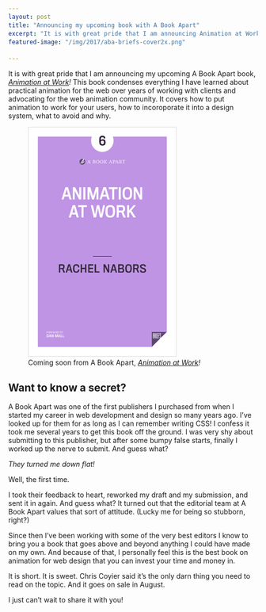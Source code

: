```yaml
---
layout: post
title: "Announcing my upcoming book with A Book Apart"
excerpt: "It is with great pride that I am announcing Animation at Work, my upcoming book with A Book Apart."
featured-image: "/img/2017/aba-briefs-cover2x.png"

---
```


It is with great pride that I am announcing my upcoming A Book Apart book, _[Animation at Work](https://abookapart.com/products/animation-at-work)!_ This book condenses everything I have learned about practical animation for the web over years of working with clients and advocating for the web animation community. It covers how to put animation to work for your users, how to incoroporate it into a design system, what to avoid and why.

<figure>
<a href="https://abookapart.com/products/animation-at-work"><img src="/img/2017/aba-briefs-cover.png" srcset="/img/2017/aba-briefs-cover2x.png 2x" width="300" height="464" alt="Animation at Work book cover with foreward by Dan Mall."></a>
<figcaption>Coming soon from A Book Apart, <i><a href="https://abookapart.com/products/animation-at-work">Animation at Work</a>!</i></figcaption>
</figure>

## Want to know a secret?

A Book Apart was one of the first publishers I purchased from when I started my career in web development and design so many years ago. I’ve looked up for them for as long as I can remember writing CSS! I confess it took me several years to get this book off the ground. I was very shy about submitting to this publisher, but after some bumpy false starts, finally I worked up the nerve to submit. And guess what?

*They turned me down flat!*

Well, the first time.

I took their feedback to heart, reworked my draft and my submission, and sent it in again. And guess what? It turned out that the editorial team at A Book Apart values that sort of attitude. (Lucky me for being so stubborn, right?)

Since then I’ve been working with some of the very best editors I know to bring you a book that goes above and beyond anything I could have made on my own. And because of that, I personally feel this is the best book on animation for web design that you can invest your time and money in.

It is short. It is sweet. Chris Coyier said it’s the only darn thing you need to read on the topic. And it goes on sale in August.

I just can’t wait to share it with you!